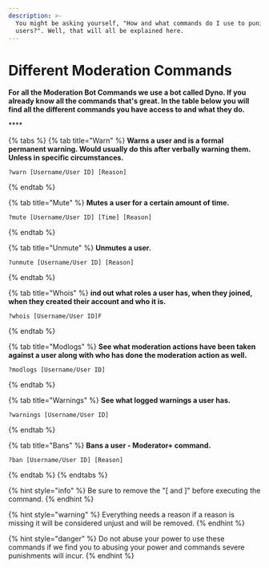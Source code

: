 ```yaml
---
description: >-
  You might be asking yourself, "How and what commands do I use to punish
  users?". Well, that will all be explained here.
---
```


# Different Moderation Commands

**For all the Moderation Bot Commands we use a bot called Dyno. If you already know all the commands that's great. In the table below you will find all the different commands you have access to and what they do.**

\*\*\*\*

{% tabs %}
{% tab title="Warn" %}
**Warns a user and is a formal permanent warning. Would usually do this after verbally warning them. Unless in specific circumstances.**

```text
?warn [Username/User ID] [Reason]
```
{% endtab %}

{% tab title="Mute" %}
**Mutes a user for a certain amount of time.**

```text
?mute [Username/User ID] [Time] [Reason]
```
{% endtab %}

{% tab title="Unmute" %}
**Unmutes a user.**

```text
?unmute [Username/User ID] [Reason]
```
{% endtab %}

{% tab title="Whois" %}
**ind out what roles a user has, when they joined, when they created their account and who it is.**

```text
?whois [Username/User ID]F
```
{% endtab %}

{% tab title="Modlogs" %}
**See what moderation actions have been taken against a user along with who has done the moderation action as well.**

```text
?modlogs [Username/User ID]
```
{% endtab %}

{% tab title="Warnings" %}
**See what logged warnings a user has.**

```text
?warnings [Username/User ID]
```
{% endtab %}

{% tab title="Bans" %}
**Bans a user - Moderator+ command.**

```text
?ban [Username/User ID] [Reason]
```
{% endtab %}
{% endtabs %}

{% hint style="info" %}
Be sure to remove the "\[ and \]" before executing the command.
{% endhint %}

{% hint style="warning" %}
Everything needs a reason if a reason is missing it will be considered unjust and will be removed.
{% endhint %}

{% hint style="danger" %}
Do not abuse your power to use these commands if we find you to abusing your power and commands severe punishments will incur.
{% endhint %}

